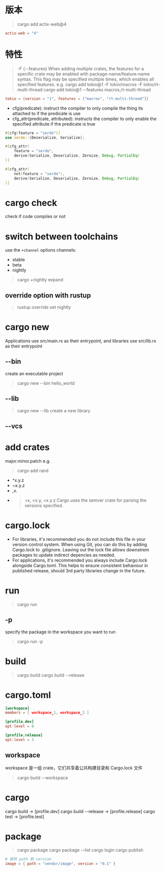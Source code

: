 # 版本
> cargo add actix-web@4
```toml
actix-web = "4"
```

# 特性
> -F    (--features)
When adding multiple crates, the features for a specific crate may be 
enabled with package-name/feature-name syntax. This flag may be specified 
multiple times, which enables all specified features.
e.g.
> cargo add tokio@1 -F tokio/macros -F tokio/rt-multi-thread
> cargo add tokio@1 --features macros,rt-multi-thread
```toml
tokio = {version = "1", features = ["macros", "rt-multi-thread"]}
```
- cfg(predicate): instruct the compiler to only compile the thing its attached
  to if the predicate is use
- cfg_attr(predicate, attributed): instructs the compiler to only enable the
  specified attribute if the predicate is true
```rust
#[cfg(feature = "serde")]
use serde::{Deserialize, Serialize};

#[cfg_attr(
    feature = "serde",
    derive(Serialize, Deserialize, Zeroize, Debug, PartialEq)
)]

#[cfg_attr(
    not(feature = "serde"),
    derive(Serialize, Deserialize, Zeroize, Debug, PartialEq)
)]
```

# cargo check
check if code compiles or not


# switch between toolchains
use the `+channel` options
channels:
- stable
- beta
- nightly
> cargo +nightly expand
## override option with rustup
> rustup override set nightly

# cargo new
Applications use src/main.rs as their entrypoint, and libraries use src/lib.rs
as their entrypoint
## --bin
create an executable project
> cargo new --bin hello_world
## --lib
> cargo new --lib
create a new library
## --vcs

# add crates
major.minor.patch
e.g.
> cargo add rand
- ^x.y.z
- ~x.y.z
- *,x.*
- >=x, <x.y, =x.y.z
Cargo uses the semver crate for parsing the versions specified.

# cargo.lock
- For libraries, it's recommended you do not include this file in your version
  control system. When using Git, you can do this by adding Cargo.lock to 
  .gitignore. Leaving out the lock file allows downstrem packages to update
  indirect depencies as needed.
- For applications, it's recommended you always include Cargo.lock alongside 
  Cargo.toml. This helps to ensure consistent behaviour in published release,
  should 3rd party libraries change in the future.

# run
> cargo run
## -p 
specify the package in the workspace you want to run
> cargo run -p


# build
> cargo build
> cargo build --release

# cargo.toml
```toml
[workspace]
members = [ workspace_1, workspace_2 ]

[profile.dev]
opt-level = 0

[profile.release]
opt-level = 3
```
## workspace
workspace 是一组 crate，它们共享着公共构建目录和 Cargo.lock 文件
> cargo build --workspace

# cargo
cargo build -> [profile.dev]
cargo build --release -> [profile.release]
cargo test -> [profile.test]

# package
> cargo package
> cargo package --list
> cargo login
> cargo publish
```toml
# 提供 path 和 version
image = { path = "vendor/image", version = "0.1" }
```
